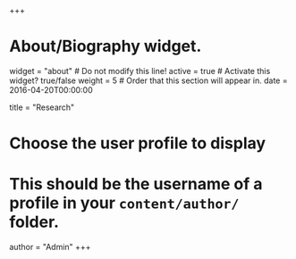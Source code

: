 +++
# About/Biography widget.
widget = "about"  # Do not modify this line!
active = true  # Activate this widget? true/false
weight = 5  # Order that this section will appear in.
date = 2016-04-20T00:00:00

title = "Research"

# Choose the user profile to display
# This should be the username of a profile in your `content/author/` folder.
author = "Admin"
+++

